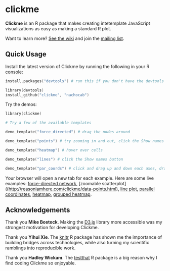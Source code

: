 # clickme

**Clickme** is an R package that makes creating intetemplate JavaScript visualizations as easy as making a standard R plot.

Want to learn more? [See the wiki](https://github.com/nachocab/clickme/wiki) and join the [mailing list](https://groups.google.com/d/forum/rclickme).

## Quick Usage

Install the latest version of Clickme by running the following in your R console:

```S
install.packages("devtools") # run this if you don't have the devtools package installed.

library(devtools)
install_github("clickme", "nachocab")
```

Try the demos:

```S
library(clickme)

# Try a few of the available templates

demo_template("force_directed") # drag the nodes around

demo_template("points") # try zooming in and out, click the Show names button, hover over points

demo_template("heatmap") # hover over cells

demo_template("lines") # click the Show names button

demo_template("par_coords") # click and drag up and down each axes, drag the axes horizontally (you need to run a local server for this one)
```

Your browser will open a new tab for each example. Here are some live examples: [force-directed network](http://reasoniamhere.com/clickme/data-lines.html), [zoomable scatterplot]((http://reasoniamhere.com/clickme/data-points.html), [line plot](http://reasoniamhere.com/clickme/data-lines.html), [parallel coordinates](http://reasoniamhere.com/clickme/data-par_coords.html), [heatmap](http://reasoniamhere.com/clickme/data-heatmap.html), [grouped heatmap](http://reasoniamhere.com/clickme/col_groups-heatmap.html).

## Acknowledgements
Thank you **Mike Bostock**. Making the [D3.js](http://d3js.org) library more accessible was my strongest motivation for developing Clickme.

Thank you **Yihui Xie**. The [knitr](https://github.com/yihui/knitr) R package has shown me the importance of building bridges across technologies, while also turning my scientific ramblings into reproducible work.

Thank you **Hadley Wickam**. The [testthat](https://github.com/hadley/test_that) R package is a big reason why I find coding Clickme so enjoyable.
